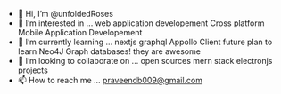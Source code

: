 - 👋 Hi, I’m @unfoldedRoses
- 👀 I’m interested in ... web application developement Cross platform Mobile Application Developement
- 🌱 I’m currently learning ... nextjs graphql Appollo Client future plan to learn Neo4J Graph databases! they are awesome
- 💞️ I’m looking to collaborate on ... open sources mern stack electronjs projects
- 📫 How to reach me ... praveendb009@gmail.com

<!---
unfoldedRoses/unfoldedRoses is a ✨ special ✨ repository where developer called praveen maintain hes Programmes developement productivity since years!
--->
